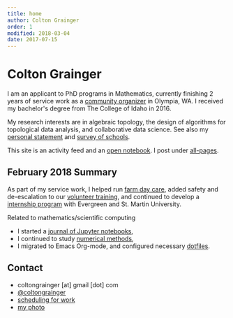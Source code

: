 ```yaml
---
title: home
author: Colton Grainger
order: 1
modified: 2018-03-04
date: 2017-07-15
---
```


# Colton Grainger

I am an applicant to PhD programs in Mathematics, currently finishing 2 years of service work as a [community organizer](https://github.com/coltongrainger/work) in Olympia, WA. I received my bachelor's degree from The College of Idaho in 2016.

My research interests are in algebraic topology, the design of algorithms for topological data analysis, and collaborative data science. See also my [personal statement](/personal-statement) and [survey of schools](/grad-school).

This site is an activity feed and an [open notebook](http://wcm1.web.rice.edu/open-notebook-history.html). I post under [all-pages](all-pages).

## February 2018 Summary

As part of my service work, I helped run [farm day care](fscss-volunteers/farm-day-care), added safety and de-escalation to our [volunteer training](fscss-volunteers/wiki), and continued to develop a [internship program](fscss-volunteers/practicum) with Evergreen and St. Martin University.

Related to mathematics/scientific computing
 - I started a [journal of Jupyter notebooks](https://nbviewer.jupyter.org/github/coltongrainger/notebooks/tree/master/),
 - I continued to study [numerical methods](/math-428),
 - I migrated to Emacs Org-mode, and configured necessary [dotfiles](https://github.com/coltongrainger/dotfiles).

## Contact

- coltongrainger [at] gmail [dot] com
- [@coltongrainger](https://twitter.com/coltongrainger)
- [scheduling for work](https://meetme.so/coltongrainger)
- [my photo](images/identification-photo.jpg)
